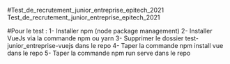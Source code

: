 #Test_de_recrutement_junior_entreprise_epitech_2021
Test_de_recrutement_junior_entreprise_epitech_2021

#Pour le test : 
1- Installer npm (node package management)
2- Installer VueJs via la commande npm ou yarn
3- Supprimer le dossier test-junior_entreprise-vuejs dans le repo
4- Taper la commande npm install vue dans le repo
5- Taper la commande npm run serve dans le repo
